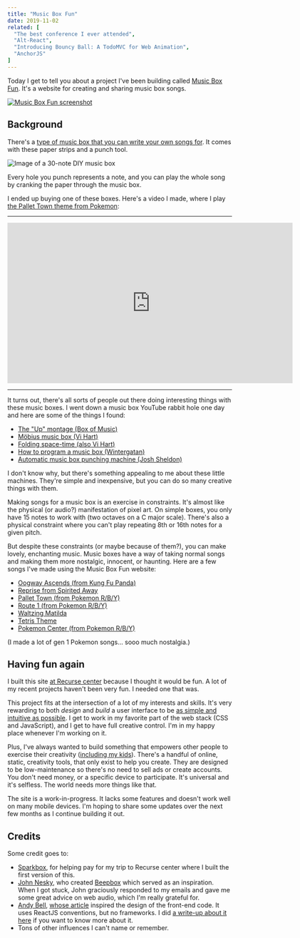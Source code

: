 ```yaml
---
title: "Music Box Fun"
date: 2019-11-02
related: [
  "The best conference I ever attended",
  "Alt-React",
  "Introducing Bouncy Ball: A TodoMVC for Web Animation",
  "AnchorJS"
]
---
```


Today I get to tell you about a project I've been building called [Music Box Fun](https://musicboxfun.com). It's a website for creating and sharing music box songs.

[![Music Box Fun screenshot]({{site.url}}/assets/images/music-box-fun--waltzing-matilda-blog2.png)](https://musicboxfun.com)

## Background

There's a [type of music box that you can write your own songs for](https://musicboxfun.com/guides/diy-music-box). It comes with these paper strips and a punch tool.

![Image of a 30-note DIY music box]({{site.url}}/assets/images/30-note-music-box.jpg)

Every hole you punch represents a note, and you can play the whole song by cranking the paper through the music box.

I ended up buying one of these boxes. Here's a video I made, where I play [the Pallet Town theme from Pokemon](https://www.youtube.com/watch?v=cOWRNLaCMJg):

<hr />

<iframe width="640" height="360" src="https://www.youtube-nocookie.com/embed/f7bH5Umfa0A" frameborder="0" allow="accelerometer; autoplay; encrypted-media; gyroscope; picture-in-picture" allowfullscreen></iframe>

<hr />

It turns out, there's all sorts of people out there doing interesting things with these music boxes. I went down a music box YouTube rabbit hole one day and here are some of the things I found:

  * [The "Up" montage (Box of Music)](https://www.youtube.com/watch?v=8F3ijtrZ5x8)
  * [Möbius music box (Vi Hart)](https://www.youtube.com/watch?v=HjBhO9iqEc0)
  * [Folding space-time (also Vi Hart)](https://www.youtube.com/watch?v=WkmPDOq2WfA)
  * [How to program a music box (Wintergatan)](https://www.youtube.com/watch?v=HjBhO9iqEc0)
  * [Automatic music box punching machine (Josh Sheldon)](https://www.youtube.com/watch?v=W41uh2bS2Yc)

I don't know why, but there's something appealing to me about these little machines. They're simple and inexpensive, but you can do so many creative things with them.

Making songs for a music box is an exercise in constraints. It's almost like the physical (or audio?) manifestation of pixel art. On simple boxes, you only have 15 notes to work with (two octaves on a C major scale). There's also a physical constraint where you can't play repeating 8th or 16th notes for a given pitch.

But despite these constraints (or maybe because of them?), you can make lovely, enchanting music. Music boxes have a way of taking normal songs and making them more nostalgic, innocent, or haunting. Here are a few songs I've made using the Music Box Fun website:

  * [Oogway Ascends (from Kung Fu Panda)](https://musicboxfun.com/#0XQAAAAKKAgAAAAAAAABBKEgr4QkMr7AC4iV6wVooBXkC0u7HCWpbob6rNnGKndP3WGLs9PJoWa1CnUQVJ8-JC8CASQcJFX7jwWvcTRAd7tlllqfzpD0g5oaWwJ5ZkL_XJxizEF-KvUEVL4w6WF5MEt-Yen2vwMhOgQJu9XfJH1cW-aEPHoVAcQfj2xBdp8Ua7AWyiEY-HvHAndSmmzbczP-RwFzrS0htwwPKKsSYfjKC8YOkibCPQ3XOGWAZU5T9ur6wqRXEsNvCjhR6zJJrgg1z1qomnA10itmNER_mE5JsFH3yCsmjYUO-GcVdnjCgFgcATUgHFixrzXCgUMfIUkXWqJtz95y011Kh-iVO3_gg-_SxHUbjISR0IX84FMUGNVhfsBEAl9TjVhGBXTRT5UMDvn98xRQOXuIAS4cqYdyeLWjUKCkORAF29jYaMQjFES976OHEcM-iuIxX1z7qQt6Iv7vxxEy9B2HfBMzO4p-dUW86ImEVO4LX0bOrjqxyFPniQdZ_0vd09YQ-F6yXZq82EOkbWpGc_RklaDZo6ckv0-c4GNb6T87doyRf4-ZoKsKZgczmFH0Wr__uWm6vHmji_RTFlWewQvY5Nlp6Ik84NYh7vx70Tb1a1DHPPs4r9bz_3QSiMA)
  * [Reprise from Spirited Away](https://musicboxfun.com/#0XQAAAAJPAgAAAAAAAABBKEgr0qozU7IzZNDRxLHCm4UftbKNts2BI1LSRIBcHwUolv3W8SwViIfwjxi2BueTt1hqVVA5MId_nD37khETFvAtEATA31y76pK2o0D_kmRGQbgRNohj2np5XQ-P6yJ5md7ZOaT_rDWDpMmYVZTxLdq5N0h1AcbaHh0xVK7a7vdehNjcUErAJfL8ORbmoVOwNwFf0aB0BlLYDhR-VFN0yEXZmI8Qn46g987C9Jzf2xb_AAgbPQihO4fqC4nigsJakj6yD_VeMA7ln-Otw6KZSlvbMQt5ElebOwTrhJJNW4H3zehKMT0xNQJkJAnJIQPQp0q85d2TGaReMaGpjn9qdXK5R3Jc7m0Ydjo79gvSr-0wYJlxiKmN-htRFMGIZ_aSmSUe8ZbtXqP4I1WrwTn_QsJ6fMZDrbPI92hTnYn1uLs3GmplM6V5QBEo8lHooNO472GLdgLfIAgImTf6GV6tWIyZM3iwyeg5CAcf1CEGzTk1A9CuhijTynItjnE-__CwIgzfo3sPxub0bc3IxIz9wotjS1Qi3NoOuNcSzC6l1Vz-DvE9__-Vh9xb)
  * [Pallet Town (from Pokemon R/B/Y)](https://musicboxfun.com/#0XQAAAAKdAgAAAAAAAABBKEgtkQlVJTiq1tcOsPRQF0CuxUONW_IXrtuN3_6hXS5OrWKHykxSMT77m9df3CyO_QqR7BtAbqxVdEMJl55atO5AyUwX4Ff_T1iqciWBeFqORzUyxrL3X6ijpUhOZk7j8GstyawZM_UI_fEadmCVirvoMF2eXVoKjoavFfwKuMbB1HP5RFiqX-Mp_5qYPpu2Sh0fWMP2PmTsvMiEklVPjnME9zZEw_o07W30gwmfj5qP1Oso_FWJrGSTyTx6UYIbrAd59JfqZuQAP5mMjOtNlZBTCCZ4o2oz5fiJ8iB7mxxxND824Umx-3DMoTTM2FvTj_ZUnbfWzDoXICFyLTV9V0uoxTumQ7PxrhQidt8leuSiGUf0EtrCCYMz8LtlTdSy6SmtmpoRmKLLsedgZLV0PqBY4VMwfijUGsDaMtF2bP96AwmIWyMFmFsQn8bpvDc6Ak2_lrrPJswEIVB49lA3EEgUcydwXgsbiuji5YC1SkHMh7ha8vgjkcKigWe5hirGmkxNfBVcK0i1f8fLnIDe62SR04Iy4f-1aLDkQexA9nfvotLNS3rcwiXa6o7s3uqXZSIxdnxwEH0vi01oM91SwRbtoywTDXVcHcQZA1_aVruiC-Mh0-I9uJL-Y-UAoLV7a53__oF7-Q)
  * [Route 1 (from Pokemon R/B/Y)](https://musicboxfun.com/#0XQAAAAKWAgAAAAAAAABBKEgroqpfMqbCRb5SHrne-xBC-OEdROmD4i1AVWq2zkdmojbXa-C1ZZa168JpviLm732DJlN2MJ7e6fwxRhfM6hkwH9XKd-r3n-23HG9goBoTXFUgVKYgQJxQUQqA5iku_S9JsqX4pqtzOUEms6efXbHY-3rE9dpujThACxpmlqvFzsbioaEWy1_3EF8_wQZ9Bni5DeqP0vU9eUHfmUaze4L00-1qe2hMWK05Lwy5mXqXZVAb9L60cDQRXY9SuXd6HOaAK8P0PEZsITu3ExWMgd9xIDfHOXrWhjDM89DuanzUkBv3L0Q5gjIX5J-B1QfuA39dSzADD3pTUJZHKkjeVCze7H6NrIzMLDOnQpBTy7pGvKgxaaLOp5v6E9_BrMhi4HEWxM66MleCStVJzgakygJ41oy40mJxrgh0LQI0UiPFFjX7Z2RyzzH_K6lujIsUPxrRvPllkGfAYqshZW0ecuxzVHxGPlZf2pMkiBLcM9Aybok7l8Ftf5GScZNTFI-ZDVkUxSYfdpFpKNKsETTUTyrWVvPIo_ugY0dccRy0tA63CsM4KyCEVZKVa9l0qKArw-_d3-Z77oX6vVe_-vY4zA)
  * [Waltzing Matilda](https://musicboxfun.com/#0XQAAAAI-AwAAAAAAAABBKEgrAtShIvN9o52Ryt4y2M8UIzhymCC3FMMW0GPDU_hgzNJ1ovMfjKiX01yV__BWGujMgQ3MY1eDy-tAMjrQsVkAga9xNNBgvqZQjCqFVyukOWLXutctUdbIDrUGq2F7YMEkpqbpdvBrTQFrDoN467cLSj1p1gQ5sVp5Eg8KUciSUtlTOoCAHX9K83OFmLrtXE8bPONqTofO4j2HkdvcHH9Pfp4jnq1GPee3kavSe5sZDKTpVz0F-LmQbMwm_r7c_2TSQvrCm1z2yngXstnhkE479M_Ro18r3eVj_KQyM3wDJ9TwHIbkzBXQ-w9lb8533Ldpe3xai38N6egSgaJyMtePlmQPPdnGvhQtDcVFgjOvpL7rwAsEknB2DZFSxY2fgVpCH-WZCVW6u4Dd2abnXCcybtv7-dP2oAW3mKweVwqMya7xLCxJqgdM1PlS4dqZHjDo-fDqKhzfPa8yh5G1vKleINOJeUMZ_GO5PMMBQbI5Ol6o5zkcBx6x2kcSFFST7xW-9OgYjJRl5t_fI5-zCm9iK17zYrsKhpB81-0UY3gOLWnXGjdmGWUDwrcy5U4Q0PjyGkizrUT_6VwUbQ)
  * [Tetris Theme](https://musicboxfun.com/#0XQAAAAImAQAAAAAAAABBKEgqwrszHHPPP1FNdERQ2ScK6R7CAc0bZeu0S-WnIg7b6fVO5c29OPYCGXK7DxdlCGomOymJcyjI4mvOiK38HlaSZX7hG3C1o0a4Qa_uJ0JuWJfgccd4XSe_X6DW0YJVKt26DE8yrB3HYk4mr-moghy9siJgLlEmTYKMRN09-VOw7bD6JP9-Y-kFCQulyZT8YeTEt12JTdFupqbmPxhaHIiLWssr5bWBJ4o7RU0Owhx8iFoMRhjzfiTEJsMswezDcjQF_WEr_rOPPiTduOf42PFEIsMkpnHp4Yc_wIWlWj-__27RhQA)
  * [Pokemon Center (from Pokemon R/B/Y)](https://musicboxfun.com/#0XQAAAAIFAwAAAAAAAABBKEgrQplfXLCD9JciQzRPQ6firNnQO7cci9oc71do_5bYZZcPBmqyTmyGIjEzJ90htl86qxa4-praLtDPRiBkI7Fsxky8Ka0w2ktnnUg8dbJv8-7MpC_n4bzuLuwKMIQPmvXhalEBLEvJFdRwa1sWqEyDBRSE5K4MCrTvMgbUHlGlO9LsP8ZHsSXMU6hVEo9FnLfDnLW9ALfibG34DUac5TetjE5yOuKuBax797Cnl__TkQZgnziEgm4RPeQ9Q4TKrlTX1xeQD704FtVGfAvBYD73vHUZXpEQvQZKFht6OZhI_0FNHH6SVBPy8SeGMPzz744wvZ7JGCK1B1pv_KVBPD_xjDVtxwKJoEbrmXyYpomHqOwBKhaaH4MzFpJJSeHt_b2LHf0wyONna46WdNPQkoMzCdf9qWs6Fvl9wX0qSAO_PmL9f9ChcYu3QyE0xPWnRpQiRfoHcnriHL30a-G7Pe4EIhrv2itBCkfIhnWls_L9mhKC-2P3xOF1eDCIxbxVxgxIeXisI3K2QCWGRe_kiNFtWh8h9ZCvsPD-LJS2GsmcclZQa7g7_lB3dliYH53G5HylF8bCc6Syzg7EGjvtVtd9QKQB4ir80qzeZbPT_TfRgXyG1-vD9szzvjaKemfe9zFbDl1AFMIlLxyCG4eCVtvCqXbA_te_dw)

(I made a lot of gen 1 Pokemon songs... sooo much nostalgia.)

## Having fun again

I built this site [at Recurse center]({{site.url}}/2019/08/21/the-best-conference-I-ever-attended/) because I thought it would be fun. A lot of my recent projects haven't been very fun. I needed one that was.

This project fits at the intersection of a lot of my interests and skills. It's very rewarding to both *design* and *build* a user interface to be [as simple and intuitive as possible](https://www.bryanbraun.com/2019/05/13/connect-four-invisible-interface-design/). I get to work in my favorite part of the web stack (CSS and JavaScript), and I get to have full creative control. I'm in my happy place whenever I'm working on it.

Plus, I've always wanted to build something that empowers other people to exercise their creativity ([including my kids](https://www.bryanbraun.com/2019/07/16/daily-demos-a-ritual-for-raising-kids-that-create/)). There's a handful of online, static, creativity tools, that only exist to help you create. They are designed to be low-maintenance so there's no need to sell ads or create accounts. You don't need money, or a specific device to participate. It's universal and it's selfless. The world needs more things like that.

The site is a work-in-progress. It lacks some features and doesn't work well on many mobile devices. I'm hoping to share some updates over the next few months as I continue building it out.

## Credits

Some credit goes to:

  * [Sparkbox](https://seesparkbox.com), for helping pay for my trip to Recurse center where I built the first version of this.
  * [John Nesky](https://twitter.com/shaktool), who created [Beepbox](https://beepbox.co/) which served as an inspiration. When I got stuck, John graciously responded to my emails and gave me some great advice on web audio, which I'm really grateful for.
  * [Andy Bell](https://twitter.com/hankchizljaw), [whose article](https://css-tricks.com/build-a-state-management-system-with-vanilla-javascript/) inspired the design of the front-end code. It uses ReactJS conventions, but no frameworks. I did [a write-up about it here]({{site.url}}/2019/09/11/web-dev-nirvana-and-why-I-needed-to-let-go-of-reactjs-to-reach-it/) if you want to know more about it.
  * Tons of other influences I can't name or remember.
